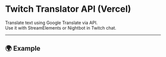 # Twitch Translator API (Vercel)

Translate text using Google Translate via API.  
Use it with StreamElements or Nightbot in Twitch chat.

---

## 🌍 Example
